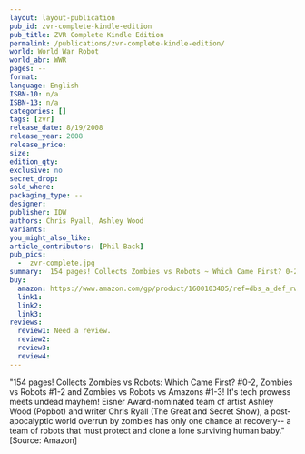 ```yaml
---
layout: layout-publication
pub_id: zvr-complete-kindle-edition
pub_title: ZVR Complete Kindle Edition
permalink: /publications/zvr-complete-kindle-edition/
world: World War Robot
world_abr: WWR
pages: --
format: 
language: English
ISBN-10: n/a
ISBN-13: n/a
categories: []
tags: [zvr]
release_date: 8/19/2008
release_year: 2008
release_price: 
size: 
edition_qty:
exclusive: no
secret_drop:
sold_where: 
packaging_type: --
designer: 
publisher: IDW
authors: Chris Ryall, Ashley Wood
variants:
you_might_also_like: 
article_contributors: [Phil Back]
pub_pics: 
  -  zvr-complete.jpg
summary:  154 pages! Collects Zombies vs Robots ~ Which Came First? 0-2, Zombies vs Robots 1-2 and Zombies vs Robots vs Amazons 1-3! It's tech prowess meets undead mayhem! Eisner Award-nominated team of artist Ashley Wood (Popbot) and writer Chris Ryall (The Great and Secret Show), a post-apocalyptic world overrun by zombies has only one chance at recovery - a team of robots that must protect and clone a lone surviving human baby. - From Amazon
buy:
  amazon: https://www.amazon.com/gp/product/1600103405/ref=dbs_a_def_rwt_bibl_vppi_i6
  link1: 
  link2: 
  link3: 
reviews:
  review1: Need a review.
  review2:
  review3:
  review4:
---
```

<p>"154 pages! Collects Zombies vs Robots: Which Came First? #0-2, Zombies vs Robots #1-2 and Zombies vs Robots vs Amazons #1-3! It's tech prowess meets undead mayhem! Eisner Award-nominated team of artist Ashley Wood (Popbot) and writer Chris Ryall (The Great and Secret Show), a post-apocalyptic world overrun by zombies has only one chance at recovery-- a team of robots that must protect and clone a lone surviving human baby." [Source: Amazon]</p>